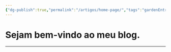 ```yaml
---
{"dg-publish":true,"permalink":"/artigos/home-page/","tags":"gardenEntry"}
---
```



# Sejam bem-vindo ao meu blog.
---

